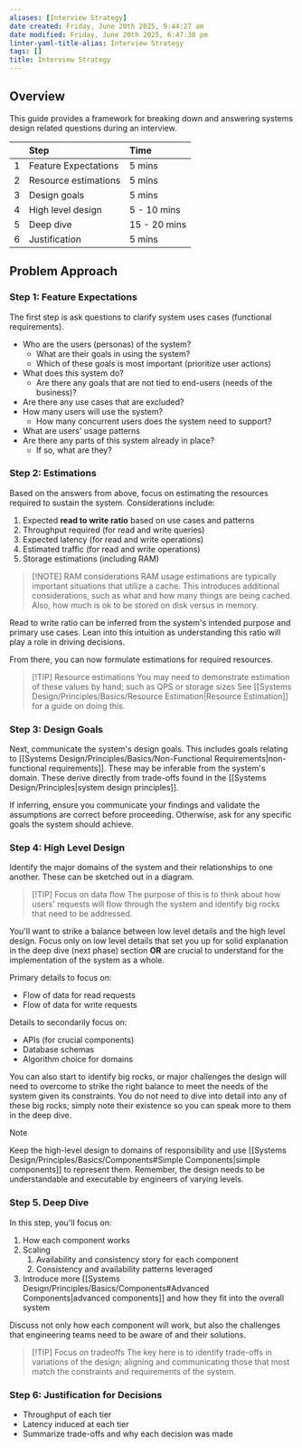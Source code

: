 ```yaml
---
aliases: [Interview Strategy]
date created: Friday, June 20th 2025, 9:44:27 am
date modified: Friday, June 20th 2025, 6:47:30 pm
linter-yaml-title-alias: Interview Strategy
tags: []
title: Interview Strategy
---
```


## Overview

This guide provides a framework for breaking down and answering systems design related questions during an interview.

|     | Step                 | Time         |
| --: |:------------------- |:----------- |
|   1 | Feature Expectations | 5 mins       |
|   2 | Resource estimations | 5 mins       |
|   3 | Design goals         | 5 mins       |
|   4 | High level design    | 5 - 10 mins  |
|   5 | Deep dive            | 15 - 20 mins |
|   6 | Justification        | 5 mins       |

## Problem Approach

### Step 1: Feature Expectations

The first step is ask questions to clarify system uses cases (functional requirements).

- Who are the users (personas) of the system?
  - What are their goals in using the system?
  - Which of these goals is most important (prioritize user actions)
- What does this system do?
  - Are there any goals that are not tied to end-users (needs of the business)?
- Are there any use cases that are excluded?
- How many users will use the system?
  - How many concurrent users does the system need to support?
- What are users' usage patterns
- Are there any parts of this system already in place?
  - If so, what are they?

### Step 2: Estimations

Based on the answers from above, focus on estimating the resources required to sustain the system. Considerations include:

1. Expected **read to write ratio** based on use cases and patterns
2. Throughput required (for read and write queries)
3. Expected latency (for read and write operations)
4. Estimated traffic (for read and write operations)
5. Storage estimations (including RAM)

> [!NOTE] RAM considerations
> RAM usage estimations are typically important situations that utilize a cache. This introduces additional considerations, such as what and how many things are being cached. Also, how much is ok to be stored on disk versus in memory.

Read to write ratio can be inferred from the system's intended purpose and primary use cases. Lean into this intuition as understanding this ratio will play a role in driving decisions.

From there, you can now formulate estimations for required resources.

> [!TIP] Resource estimations
> You may need to demonstrate estimation of these values by hand; such as QPS or storage sizes See [[Systems Design/Principles/Basics/Resource Estimation|Resource Estimation]] for a guide on doing this.

### Step 3: Design Goals

Next, communicate the system's design goals. This includes goals relating to [[Systems Design/Principles/Basics/Non-Functional Requirements|non-functional requirements]]. These may be inferable from the system's domain. These derive directly from trade-offs found in the [[Systems Design/Principles|system design principles]].

If inferring, ensure you communicate your findings and validate the assumptions are correct before proceeding. Otherwise, ask for any specific goals the system should achieve.

### Step 4: High Level Design

Identify the major domains of the system and their relationships to one another. These can be sketched out in a diagram.

> [!TIP] Focus on data flow
> The purpose of this is to think about how users' requests will flow through the system and identify big rocks that need to be addressed.

You'll want to strike a balance between low level details and the high level design. Focus only on low level details that set you up for solid explanation in the deep dive (next phase) section **OR** are crucial to understand for the implementation of the system as a whole.

Primary details to focus on:

- Flow of data for read requests
- Flow of data for write requests

Details to secondarily focus on:

- APIs (for crucial components)
- Database schemas
- Algorithm choice for domains

You can also start to identify big rocks, or major challenges the design will need to overcome to strike the right balance to meet the needs of the system given its constraints. You do not need to dive into detail into any of these big rocks; simply note their existence so you can speak more to them in the deep dive.

> [!NOTE]
> Keep the high-level design to domains of responsibility and use [[Systems Design/Principles/Basics/Components#Simple Components|simple components]] to represent them. Remember, the design needs to be understandable and executable by engineers of varying levels.

### Step 5. Deep Dive

In this step, you'll focus on:

1. How each component works
2. Scaling
   1. Availability and consistency story for each component
   2. Consistency and availability patterns leveraged
3. Introduce more [[Systems Design/Principles/Basics/Components#Advanced Components|advanced components]] and how they fit into the overall system

Discuss not only how each component will work, but also the challenges that engineering teams need to be aware of and their solutions.

> [!TIP] Focus on tradeoffs
> The key here is to identify trade-offs in variations of the design; aligning and communicating those that most match the constraints and requirements of the system.

### Step 6: Justification for Decisions

- Throughput of each tier
- Latency induced at each tier
- Summarize trade-offs and why each decision was made
